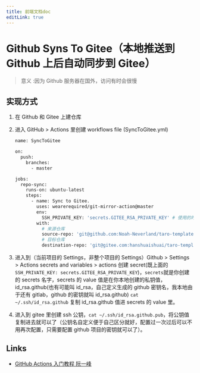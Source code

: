 ```yaml
---
title: 前端文档doc
editLink: true
---
```


# Github Syns To Gitee（本地推送到 Github 上后自动同步到 Gitee）

> 意义 :因为 Github 服务器在国外，访问有时会很慢

## 实现方式

1.  在 Github 和 Gitee 上建仓库
2.  进入 GitHub > Actions 里创建 workflows file (SyncToGitee.yml)

    ```bash
    name: SyncToGitee

    on:
      push:
        branches:
          - master

    jobs:
      repo-sync:
        runs-on: ubuntu-latest
        steps:
          - name: Sync to Gitee.
            uses: wearerequired/git-mirror-action@master
            env:
              SSH_PRIVATE_KEY: 'secrets.GITEE_RSA_PRIVATE_KEY' # 使用的时候 去掉单引号 改成这样${{ secrets.GITEE_RSA_PRIVATE_KEY }}
            with:
              # 来源仓库
              source-repo: 'git@github.com:Noah-Neverland/taro-template.git' #此处改成需要同步到gitee的仓库地址
              # 目标仓库
              destination-repo: 'git@gitee.com:hanshuaishuai/taro-template.git' #此处改成gitee被同步的仓库地址
    ```

3.  进入到（当前项目的 Settings，非整个项目的 Settings）Github > Settings > Actions secrets and variables > actions 创建 secret(既上面的`SSH_PRIVATE_KEY: secrets.GITEE_RSA_PRIVATE_KEY`)，`secrets`就是你创建的 secrets 名字，secrets 的 value 值是在你本地创建的私钥值，id_rsa.github(也有可能叫 id_rsa，自己定义生成的 github 密钥名，我本地由于还有 gitlab，github 的密钥就叫 id_rsa.github) `cat ~/.ssh/id_rsa.github` 复制 id_rsa.github 值进 secrets 的 value 里。
4.  进入到 gitee 里创建 ssh 公钥，`cat ~/.ssh/id_rsa.github.pub`，将公钥值复制进去就可以了（公钥名自定义便于自己区分就好，配置过一次过后可以不用再次配置，只需要配置 github 项目的密钥就可以了）。

## Links

- [GitHub Actions 入门教程 阮一峰](https://www.ruanyifeng.com/blog/2019/09/getting-started-with-github-actions.html)
